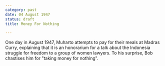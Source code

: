 ```yaml
---
category: past
date: 04 August 1947
status: draft
title: Money For Nothing

---
```



One day in August 1947, Muharto attempts to pay for their meals at
Madras Curry, explaining that it is an honorarium for a talk about the
Indonesia struggle for freedom to a group of women lawyers. To his
surprise, Bob chastises him for "taking money for nothing".
